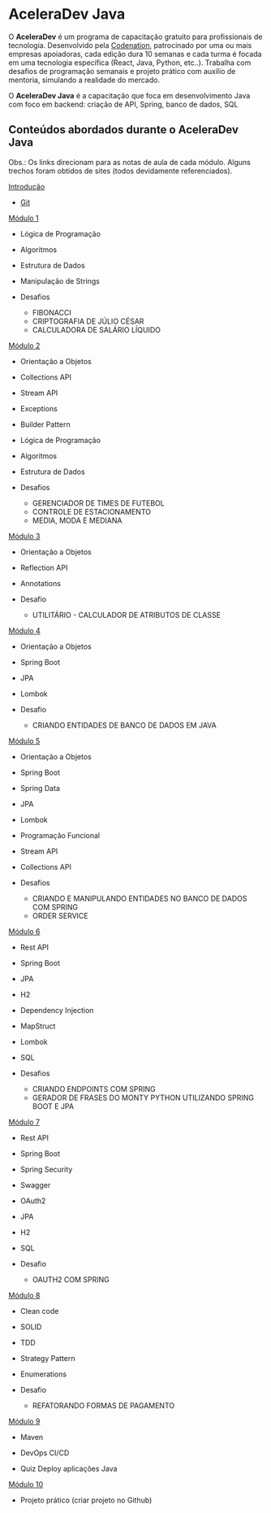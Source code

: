 # AceleraDev Java  

O **AceleraDev** é um programa de capacitação gratuito para profissionais de tecnologia. Desenvolvido pela [Codenation](https://codenation.dev/), patrocinado por uma ou mais empresas apoiadoras, cada edição dura 10 semanas e cada turma é focada em uma tecnologia específica (React, Java, Python, etc..). Trabalha com desafios de programação semanais e projeto prático com auxílio de mentoria, simulando a realidade do mercado.

O **AceleraDev Java** é a capacitação que foca em desenvolvimento Java com foco em backend: criação de API, Spring, banco de dados, SQL

## Conteúdos abordados durante o **AceleraDev Java**

Obs.: Os links direcionam para as notas de aula de cada módulo. Alguns trechos foram obtidos de sites (todos devidamente referenciados).

[Introdução](/Introducao)

  - [Git](/Introducao/git.md)

[Módulo 1](/Modulo_1)

  - Lógica de Programação
 
  - Algoritmos
  
  - Estrutura de Dados
 
  - Manipulação de Strings
  
  - Desafios
    - FIBONACCI
	- CRIPTOGRAFIA DE JÚLIO CÉSAR
	- CALCULADORA DE SALÁRIO LÍQUIDO
	
[Módulo 2](/Modulo_2)

  - Orientação a Objetos
  
  - Collections API
  
  - Stream API
  
  - Exceptions
  
  - Builder Pattern
  
  - Lógica de Programação
  
  - Algoritmos
  
  - Estrutura de Dados
  
  - Desafios
    - GERENCIADOR DE TIMES DE FUTEBOL
	- CONTROLE DE ESTACIONAMENTO
	- MEDIA, MODA E MEDIANA
	
[Módulo 3](/Modulo_3)

  - Orientação a Objetos
  
  - Reflection API
  
  - Annotations
  
  - Desafio
    - UTILITÁRIO - CALCULADOR DE ATRIBUTOS DE CLASSE
	
[Módulo 4](/Modulo_4)

  - Orientação a Objetos
  
  - Spring Boot
  
  - JPA
  
  - Lombok
  
  - Desafio
    - CRIANDO ENTIDADES DE BANCO DE DADOS EM JAVA
	
[Módulo 5](/Modulo_5)

  - Orientação a Objetos
  
  - Spring Boot
  
  - Spring Data
  
  - JPA
  
  - Lombok
  
  - Programação Funcional
  
  - Stream API
  
  - Collections API
  
  - Desafios
    - CRIANDO E MANIPULANDO ENTIDADES NO BANCO DE DADOS COM SPRING
	- ORDER SERVICE
	
[Módulo 6](/Modulo_6)

  - Rest API
  
  - Spring Boot
  
  - JPA
  
  - H2
  
  - Dependency Injection
  
  - MapStruct
  
  - Lombok
  
  - SQL
  
  - Desafios
    - CRIANDO ENDPOINTS COM SPRING
	- GERADOR DE FRASES DO MONTY PYTHON UTILIZANDO SPRING BOOT E JPA
	
[Módulo 7](/Modulo_7)	

  - Rest API
  
  - Spring Boot
  
  - Spring Security
  
  - Swagger
  
  - OAuth2
  
  - JPA
  
  - H2
  
  - SQL
  
  - Desafio
    - OAUTH2 COM SPRING
  
[Módulo 8](/Modulo_8)	   

  - Clean code

  - SOLID
  
  - TDD
  
  - Strategy Pattern
  
  - Enumerations
  
  - Desafio
    - REFATORANDO FORMAS DE PAGAMENTO
	
[Módulo 9](/Modulo_9)	

  - Maven
  
  - DevOps CI/CD
  
  - Quiz Deploy aplicações Java
  
[Módulo 10](/Modulo_10)	  

  - Projeto prático (criar projeto no Github)